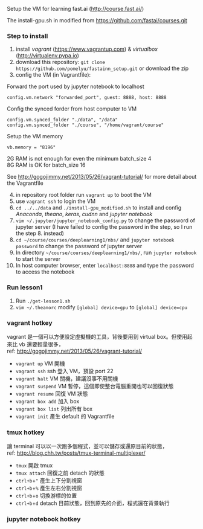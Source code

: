 Setup the VM for learning fast.ai (<http://course.fast.ai/>)

The install-gpu.sh in modified from <https://github.com/fastai/courses.git>

### Step to install
1. install *vagrant* (<https://www.vagrantup.com>) & *virtualbox* (<http://virtualenv.pypa.io>)
2. download this repository: ``git clone https://github.com/pomelyu/fastainn_setup.git`` or download the zip
3. config the VM (in Vagrantfile):

Forward the port used by jupyter notebook to localhost
```
config.vm.network "forwarded_port", guest: 8888, host: 8888
```

Config the synced forder from host computer to VM
```
config.vm.synced_folder "./data", "/data"
config.vm.synced_folder "./course", "/home/vagrant/course"
```

Setup the VM memory
```
vb.memory = "8196"
```
2G RAM is not enough for even the minimum batch_size 4\
8G RAM is OK for batch_size 16

See <http://gogojimmy.net/2013/05/26/vagrant-tutorial/> for more detail about the Vagrantfile

4. in repository root folder run ``vagrant up`` to boot the VM
5. use ``vagrant ssh`` to login the VM
6. ``cd ../../data`` and ``./install-gpu_modified.sh`` to install and config *Anaconda*, *theano*, *keras*, *cudnn* and *jupyter notebook* 
7. ``vim ~/.jupyter/jupyter_notebook_config.py`` to change the password of jupyter server (I have failed to config the password in the step, so I run the step 8. instead)
8. ``cd ~/course/courses/deeplearning1/nbs/``  and  ``jupyter notebook password`` to change the password of jupyter server
9. In directory ``~/course/courses/deeplearning1/nbs/``, run ``jupyter notebook`` to start the server
10. In host computer browser, enter ``localhost:8888`` and type the password to access the notebook

### Run lesson1
1. Run ``./get-lesson1.sh``
2. ``vim ~/.theanorc`` modify ``[global] device=gpu`` to ``[global] device=cpu``

### vagrant hotkey
vagrant 是一個可以方便設定虛擬機的工具，背後要用到 virtual box。但使用起來比 vb 還要輕量很多，\
ref: <http://gogojimmy.net/2013/05/26/vagrant-tutorial/>
* ``vagrant up`` VM 開機
* ``vagrant ssh`` ssh 登入 VM，預設 port 22
* ``vagrant halt`` VM 關機，建議沒事不用關機
* ``vagrant suspend`` VM 暫停，這個即使整台電腦重開也可以回復狀態
* ``vagrant resume`` 回復 VM 狀態
* ``vagrant box add`` 加入 box
* ``vagrant box list`` 列出所有 box
* ``vagrant init`` 產生 default 的 Vagrantfile

### tmux hotkey
讓 terminal 可以以一次跑多個程式，並可以儲存或還原目前的狀態，\
ref: <http://blog.chh.tw/posts/tmux-terminal-multiplexer/>
* ``tmux`` 開啟 tmux
* ``tmux attach`` 回復之前 detach 的狀態
* ``ctrl+b``+``"`` 產生上下分割視窗
* ``ctrl+b``+``%`` 產生左右分割視窗
* ``ctrl+b``+``o`` 切換游標的位置
* ``ctrl+b``+``d`` detach 目前狀態，回到原先的介面，程式還在背景執行

### jupyter notebook hotkey